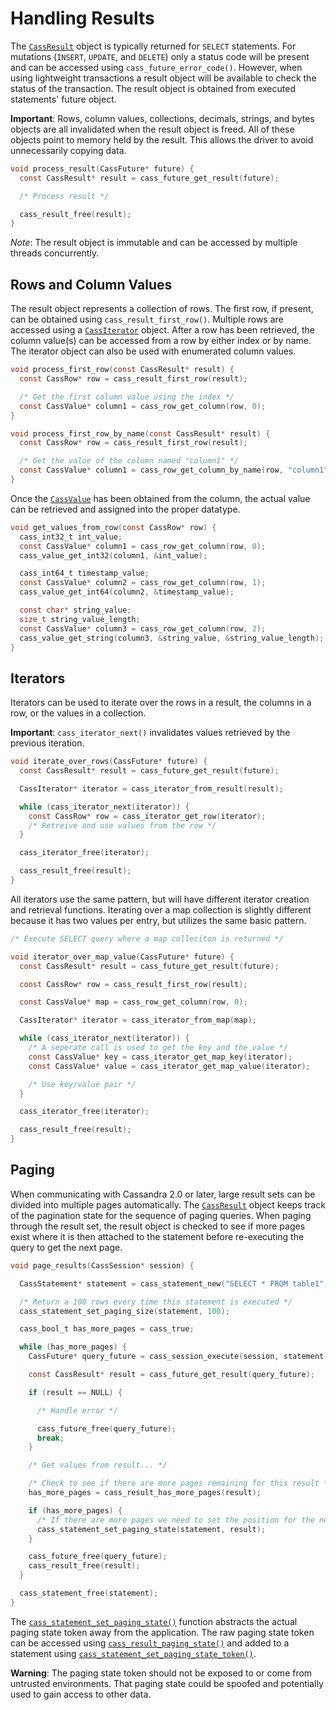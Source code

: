 # Handling Results

The [`CassResult`](http://datastax.github.io/cpp-driver/api/struct.CassResult/) object
is typically returned for `SELECT` statements. For mutations (`INSERT`, `UPDATE`,
and `DELETE`) only a status code will be present and can be accessed using
`cass_future_error_code()`. However, when using lightweight transactions a
result object will be available to check the status of the transaction. The
result object is obtained from executed statements' future object.

**Important**: Rows, column values, collections, decimals, strings, and bytes
objects are all invalidated when the result object is freed. All of these
objects point to memory held by the result. This allows the driver to avoid
unnecessarily copying data.

```c
void process_result(CassFuture* future) {
  const CassResult* result = cass_future_get_result(future);

  /* Process result */

  cass_result_free(result);
}
```

*Note*: The result object is immutable and can be accessed by multiple threads concurrently.

## Rows and Column Values

The result object represents a collection of rows. The first row, if present,
can be obtained using `cass_result_first_row()`. Multiple rows are accessed
using a [`CassIterator`](http://datastax.github.io/cpp-driver/api/struct.CassIterator/)
object. After a row has been retrieved, the column value(s) can be accessed from
a row by either index or by name. The iterator object can also be used with
enumerated column values.

```c
void process_first_row(const CassResult* result) {
  const CassRow* row = cass_result_first_row(result);

  /* Get the first column value using the index */
  const CassValue* column1 = cass_row_get_column(row, 0);
}
```

```c
void process_first_row_by_name(const CassResult* result) {
  const CassRow* row = cass_result_first_row(result);

  /* Get the value of the column named "column1" */
  const CassValue* column1 = cass_row_get_column_by_name(row, "column1");
}
```

Once the [`CassValue`](http://datastax.github.io/cpp-driver/api/struct.CassValue/)
has been obtained from the column, the actual value can be retrieved and
assigned into the proper datatype.

```c
void get_values_from_row(const CassRow* row) {
  cass_int32_t int_value;
  const CassValue* column1 = cass_row_get_column(row, 0);
  cass_value_get_int32(column1, &int_value);

  cass_int64_t timestamp_value;
  const CassValue* column2 = cass_row_get_column(row, 1);
  cass_value_get_int64(column2, &timestamp_value);

  const char* string_value;
  size_t string_value_length;
  const CassValue* column3 = cass_row_get_column(row, 2);
  cass_value_get_string(column3, &string_value, &string_value_length);
}
```

## Iterators

Iterators can be used to iterate over the rows in a result, the columns in a
row, or the values in a collection.

**Important**: `cass_iterator_next()` invalidates values retrieved by the
previous iteration.

```c
void iterate_over_rows(CassFuture* future) {
  const CassResult* result = cass_future_get_result(future);

  CassIterator* iterator = cass_iterator_from_result(result);

  while (cass_iterator_next(iterator)) {
    const CassRow* row = cass_iterator_get_row(iterator);
    /* Retreive and use values from the row */
  }

  cass_iterator_free(iterator);

  cass_result_free(result);
}
```

All iterators use the same pattern, but will have different iterator creation
and retrieval functions. Iterating over a map collection is slightly different
because it has two values per entry, but utilizes the same basic pattern.

```c
/* Execute SELECT query where a map colleciton is returned */

void iterator_over_map_value(CassFuture* future) {
  const CassResult* result = cass_future_get_result(future);

  const CassRow* row = cass_result_first_row(result);

  const CassValue* map = cass_row_get_column(row, 0);

  CassIterator* iterator = cass_iterator_from_map(map);

  while (cass_iterator_next(iterator)) {
    /* A seperate call is used to get the key and the value */
    const CassValue* key = cass_iterator_get_map_key(iterator);
    const CassValue* value = cass_iterator_get_map_value(iterator);

    /* Use key/value pair */
  }

  cass_iterator_free(iterator);

  cass_result_free(result);
}
```

## Paging

When communicating with Cassandra 2.0 or later, large result sets can be divided
into multiple pages automatically. The
[`CassResult`](http://datastax.github.io/cpp-driver/api/struct.CassResult/) object
keeps track of the pagination state for the sequence of paging queries. When
paging through the result set, the result object is checked to see if more pages
exist where it is then attached to the statement before re-executing the query
to get the next page.

```c
void page_results(CassSession* session) {

  CassStatement* statement = cass_statement_new("SELECT * FROM table1", 0);

  /* Return a 100 rows every time this statement is executed */
  cass_statement_set_paging_size(statement, 100);

  cass_bool_t has_more_pages = cass_true;

  while (has_more_pages) {
    CassFuture* query_future = cass_session_execute(session, statement);

    const CassResult* result = cass_future_get_result(query_future);

    if (result == NULL) {

      /* Handle error */

      cass_future_free(query_future);
      break;
    }

    /* Get values from result... */

    /* Check to see if there are more pages remaining for this result */
    has_more_pages = cass_result_has_more_pages(result);

    if (has_more_pages) {
      /* If there are more pages we need to set the position for the next execute */
      cass_statement_set_paging_state(statement, result);
    }

    cass_future_free(query_future);
    cass_result_free(result);
  }

  cass_statement_free(statement);
}
```

The [`cass_statement_set_paging_state()`] function abstracts the actual paging
state token away from the application. The raw paging state token can be
accessed using [`cass_result_paging_state()`] and added to a statement using
[`cass_statement_set_paging_state_token()`].

**Warning**: The paging state token should not be exposed to or come from
untrusted environments. That paging state could be spoofed and potentially used
to gain access to other data.

[`cass_statement_set_paging_state()`]: http://datastax.github.io/cpp-driver/api/struct.CassStatement/#cass-statement-set-paging-state
[`cass_result_paging_state()`]: http://datastax.github.io/cpp-driver/api/struct.CassResult/#cass-result-paging-state
[`cass_statement_set_paging_state_token()`]: http://datastax.github.io/cpp-driver/api/struct.CassStatement/#cass-statement-set-paging-state-token
